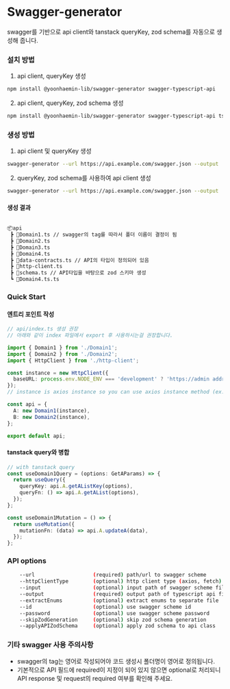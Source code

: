 # Swagger-generator

swagger를 기반으로 api client와 tanstack queryKey, zod schema를 자동으로 생성해 줍니다.

### 설치 방법

1. api client, queryKey 생성

```bash
npm install @yoonhaemin-lib/swagger-generator swagger-typescript-api
```

2. api client, queryKey, zod schema 생성

```bash
npm install @yoonhaemin-lib/swagger-generator swagger-typescript-api ts-to-zod
```

### 생성 방법

1. api client 및 queryKey 생성

```bash
swagger-generator --url https://api.example.com/swagger.json --output ./src/api --skipZodGeneration
```

2. queryKey, zod schema를 사용하여 api client 생성

```bash
swagger-generator --url https://api.example.com/swagger.json --output ./src/api --applyAPIZodSchema
```

#### 생성 결과

```bash

📦api
 ┣ 📜Domain1.ts // swagger의 tag를 따라서 폴더 이름이 결정이 됨
 ┣ 📜Domain2.ts
 ┣ 📜Domain3.ts
 ┣ 📜Domain4.ts
 ┣ 📜data-contracts.ts // API의 타입이 정의되어 있음
 ┣ 📜http-client.ts
 ┣ 📜schema.ts // API타입을 바탕으로 zod 스키마 생성
 ┗ 📜Domain4.ts.ts

```

### Quick Start

#### 엔트리 포인트 작성

```typescript
// api/index.ts 생성 권장
// 아래와 같이 index 파일에서 export 후 사용하시는걸 권장합니다.

import { Domain1 } from './Domain1';
import { Domain2 } from './Domain2';
import { HttpClient } from './http-client';

const instance = new HttpClient({
  baseURL: process.env.NODE_ENV === 'development' ? 'https://admin address' : 'https://prod address',
});
// instance is axios instance so you can use axios instance method (ex. interceptors)

const api = {
  A: new Domain1(instance),
  B: new Domain2(instance),
};

export default api;
```

#### tanstack query와 병합

```typescript
// with tanstack query
const useDomain1Query = (options: GetAParams) => {
  return useQuery({
    queryKey: api.A.getAListKey(options),
    queryFn: () => api.A.getAList(options),
  });
};

const useDomain1Mutation = () => {
  return useMutation({
    mutationFn: (data) => api.A.updateA(data),
  });
};
```

### API options

```bash
    --url                   (required) path/url to swagger scheme
    --httpClientType        (optional) http client type (axios, fetch) default: fetch
    --input                 (optional) input path of swagger scheme file
    --output                (required) output path of typescript api file
    --extractEnums          (optional) extract enums to separate file
    --id                    (optional) use swagger scheme id
    --password              (optional) use swagger scheme password
    --skipZodGeneration     (optional) skip zod schema generation
    --applyAPIZodSchema     (optional) apply zod schema to api class
```

### 기타 swagger 사용 주의사항

- swagger의 tag는 영어로 작성되어야 코드 생성시 폴더명이 영어로 정의됩니다.
- 기본적으로 API 필드에 required이 지정이 되어 있지 않으면 optional로 처리되니 API response 및 request의 required 여부를 확인해 주세요.
